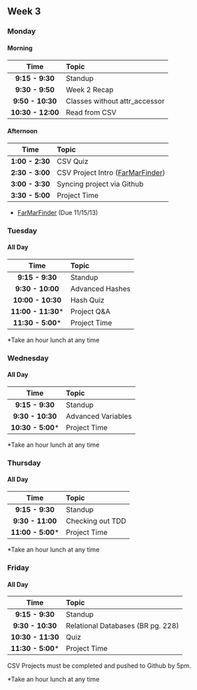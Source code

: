 ## Week 3

### Monday
#### Morning

| Time              | Topic                        |
|:-----------------:|:-----------------------------|
| **9:15 - 9:30**   | Standup                      |
| **9:30 - 9:50**   | Week 2 Recap                 |
| **9:50 - 10:30**  | Classes without attr_accessor|
| **10:30 - 12:00** | Read from CSV                |


#### Afternoon

| Time              | Topic                        |
|:-----------------:|:-----------------------------|
| **1:00 - 2:30**   | CSV Quiz                     |
| **2:30 - 3:00**   | CSV Project Intro ([FarMarFinder](https://github.com/Ada-Developers-Academy/far_mar_finder))      |
| **3:00 - 3:30**   | Syncing project via Github   |
| **3:30 - 5:00**   | Project Time                 |

- [FarMarFinder](https://github.com/Ada-Developers-Academy/far_mar_finder) (Due 11/15/13)

### Tuesday
#### All Day

| Time              | Topic             |
|:-----------------:|:------------------|
| **9:15 - 9:30**   | Standup           |
| **9:30 - 10:00**  | Advanced Hashes   |
| **10:00 - 10:30** | Hash Quiz         |
| **11:00 - 11:30***| Project Q&A       |
| **11:30 - 5:00*** | Project Time      |

*Take an hour lunch at any time

### Wednesday
#### All Day

| Time              | Topic             |
|:-----------------:|:------------------|
| **9:15 - 9:30**   | Standup           |
| **9:30 - 10:30**  | Advanced Variables|
| **10:30 - 5:00*** | Project Time      |

*Take an hour lunch at any time

### Thursday
#### All Day

| Time              | Topic             |
|:-----------------:|:------------------|
| **9:15 - 9:30**   | Standup           |
| **9:30 - 11:00**  | Checking out TDD  |
| **11:00 - 5:00*** | Project Time      |

*Take an hour lunch at any time

### Friday

#### All Day

| Time              | Topic             |
|:-----------------:|:------------------|
| **9:15 - 9:30**   | Standup           |
| **9:30 - 10:30**  | Relational Databases (BR pg. 228)  |
| **10:30 - 11:30** | Quiz              |
| **11:30 - 5:00*** | Project Time      |

CSV Projects must be completed and pushed to Github by 5pm. 

*Take an hour lunch at any time

